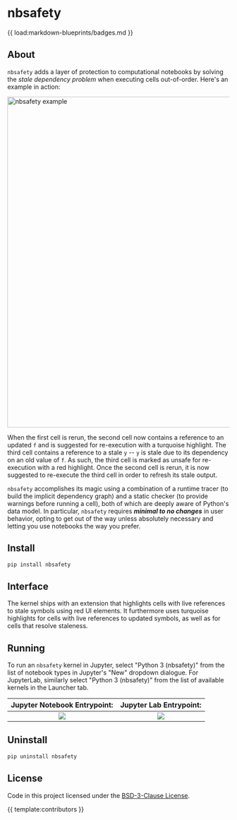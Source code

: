 # nbsafety

{{ load:markdown-blueprints/badges.md }}

About
-----
`nbsafety` adds a layer of protection to computational notebooks by solving the
*stale dependency problem* when executing cells out-of-order. Here's an
example in action:

<img src="https://raw.githubusercontent.com/nbsafety-project/nbsafety/master/img/example.gif" alt="nbsafety example" width="750" />

When the first cell is rerun, the second cell now contains a reference to an
updated `f` and is suggested for re-execution with a turquoise highlight. The
third cell contains a reference to a stale `y` -- `y` is stale due to its
dependency on an old value of `f`. As such, the third cell is marked as unsafe
for re-execution with a red highlight.  Once the second cell is rerun, it is
now suggested to re-execute the third cell in order to refresh its stale
output.


`nbsafety` accomplishes its magic using a combination of a runtime tracer (to
build the implicit dependency graph) and a static checker (to provide warnings
before running a cell), both of which are deeply aware of Python's data model.
In particular, `nbsafety` requires ***minimal to no changes*** in user
behavior, opting to get out of the way unless absolutely necessary and letting
you use notebooks the way you prefer.

Install
-------
```bash
pip install nbsafety
```

Interface
---------
The kernel ships with an extension that highlights cells with live references
to stale symbols using red UI elements. It furthermore uses turquoise highlights
for cells with live references to updated symbols, as well as for cells that
resolve staleness.

Running
-------

To run an `nbsafety` kernel in Jupyter, select "Python 3 (nbsafety)" from the
list of notebook types in Jupyter's "New" dropdown dialogue. For JupyterLab,
similarly select "Python 3 (nbsafety)" from the list of available kernels in
the Launcher tab.

Jupyter Notebook Entrypoint:     |  Jupyter Lab Entrypoint:
:-------------------------------:|:-------------------------:
![](https://raw.githubusercontent.com/nbsafety-project/nbsafety/master/img/nbsafety-notebook.png) | ![](https://raw.githubusercontent.com/nbsafety-project/nbsafety/master/img/nbsafety-lab.png)

Uninstall
---------
```bash
pip uninstall nbsafety
```

License
-------
Code in this project licensed under the [BSD-3-Clause License](https://opensource.org/licenses/BSD-3-Clause).

{{ template:contributors }}
